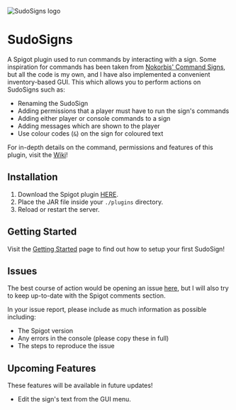 ![SudoSigns logo](https://mylesmor.dev/sudosigns/logo.png)

# SudoSigns
A Spigot plugin used to run commands by interacting with a sign. Some inspiration for commands has been taken from [Nokorbis' Command Signs](https://www.spigotmc.org/resources/command-signs.10512/), but all the code is my own, and I have also implemented a convenient inventory-based GUI. 
This which allows you to perform actions on SudoSigns such as:
* Renaming the SudoSign
* Adding permissions that a player must have to run the sign's commands
* Adding either player or console commands to a sign
* Adding messages which are shown to the player
* Use colour codes (`&`) on the sign for coloured text

For in-depth details on the command, permissions and features of this plugin, visit the [Wiki](https://github.com/MylesMor/SudoSigns/wiki)!

## Installation
1. Download the Spigot plugin [HERE](https://spigot.com/LINK).
2. Place the JAR file inside your `./plugins` directory.
3. Reload or restart the server.

## Getting Started
Visit the [Getting Started](https://github.com/MylesMor/SudoSigns/wiki/Getting-Started) page to find out how to setup your first SudoSign!

## Issues
The best course of action would be opening an issue [here](https://github.com/MylesMor/SudoSigns/issues), but I will also try to keep up-to-date with the Spigot comments section.

In your issue report, please include as much information as possible including:
* The Spigot version
* Any errors in the console (please copy these in full)
* The steps to reproduce the issue

## Upcoming Features
These features will be available in future updates!
* Edit the sign's text from the GUI menu.
